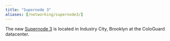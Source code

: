 ```yaml
---
title: "Supernode 3"
aliases: [/networking/supernode3/]
---
```


The new [Supernode 3](https://www.nycmesh.net/map/nodes/713) is located in Industry City, Brooklyn at the ColoGuard datacenter.
